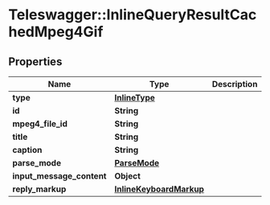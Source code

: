 # Teleswagger::InlineQueryResultCachedMpeg4Gif

## Properties
Name | Type | Description | Notes
------------ | ------------- | ------------- | -------------
**type** | [**InlineType**](InlineType.md) |  | 
**id** | **String** |  | 
**mpeg4_file_id** | **String** |  | 
**title** | **String** |  | [optional] 
**caption** | **String** |  | [optional] 
**parse_mode** | [**ParseMode**](ParseMode.md) |  | [optional] 
**input_message_content** | **Object** |  | [optional] 
**reply_markup** | [**InlineKeyboardMarkup**](InlineKeyboardMarkup.md) |  | [optional] 


